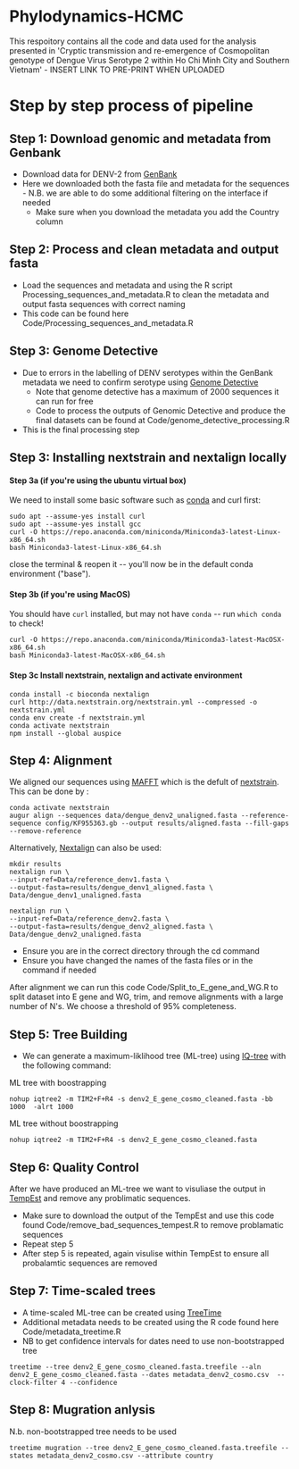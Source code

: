 # Phylodynamics-HCMC

This respoitory contains all the code and data used for the analysis presented in 'Cryptic transmission and re-emergence of Cosmopolitan genotype of Dengue Virus Serotype 2 within Ho Chi Minh City and Southern Vietnam' - INSERT LINK TO PRE-PRINT WHEN UPLOADED


# Step by step process of pipeline 

## Step 1: Download genomic and metadata from Genbank

- Download data for DENV-2 from [GenBank](https://www.ncbi.nlm.nih.gov/labs/virus/vssi/#/virus?SeqType_s=Nucleotide&VirusLineage_ss=Dengue%20virus%20type%202,%20taxid:11060&utm_source=data-hub)
- Here we downloaded both the fasta file and metadata for the sequences - N.B. we are able to do some additional filtering on the interface if needed
  - Make sure when you download the metadata you add the Country column

## Step 2: Process and clean metadata and output fasta

- Load the sequences and metadata and using the R script Processing_sequences_and_metadata.R to clean the metadata and output fasta sequences with correct naming 
- This code can be found here Code/Processing_sequences_and_metadata.R

## Step 3: Genome Detective 

- Due to errors in the labelling of DENV serotypes within the GenBank metadata we need to confirm serotype using [Genome Detective](https://www.genomedetective.com/app/typingtool/dengue/)
  - Note that genome detective has a maximum of 2000 sequences it can run for free
  - Code to process the outputs of Genomic Detective and produce the final datasets can be found at Code/genome_detective_processing.R
- This is the final processing step

## Step 3: Installing nextstrain and nextalign locally

#### Step 3a (if you're using the ubuntu virtual box)
We need to install some basic software such as [conda](https://docs.conda.io/en/latest/miniconda.html) and curl first:
```
sudo apt --assume-yes install curl
sudo apt --assume-yes install gcc
curl -O https://repo.anaconda.com/miniconda/Miniconda3-latest-Linux-x86_64.sh
bash Miniconda3-latest-Linux-x86_64.sh
```
close the terminal & reopen it -- you'll now be in the default conda environment ("base").

#### Step 3b (if you're using MacOS)
You should have `curl` installed, but may not have `conda` -- run `which conda` to check!
```
curl -O https://repo.anaconda.com/miniconda/Miniconda3-latest-MacOSX-x86_64.sh
bash Miniconda3-latest-MacOSX-x86_64.sh
```

#### Step 3c Install nextstrain, nextalign and activate environment
```
conda install -c bioconda nextalign
curl http://data.nextstrain.org/nextstrain.yml --compressed -o nextstrain.yml
conda env create -f nextstrain.yml
conda activate nextstrain
npm install --global auspice
```

## Step 4: Alignment 

We aligned our sequences using [MAFFT](https://mafft.cbrc.jp/alignment/software/) which is the defult of [nextstrain](https://nextstrain.org/). This can be done by :
```
conda activate nextstrain
augur align --sequences data/dengue_denv2_unaligned.fasta --reference-sequence config/KF955363.gb --output results/aligned.fasta --fill-gaps --remove-reference
```


Alternatively, [Nextalign](https://docs.nextstrain.org/projects/nextclade/en/stable/user/nextalign-cli.html) can also be used:
```
mkdir results
nextalign run \
--input-ref=Data/reference_denv1.fasta \
--output-fasta=results/dengue_denv1_aligned.fasta \
Data/dengue_denv1_unaligned.fasta
```

```
nextalign run \
--input-ref=Data/reference_denv2.fasta \
--output-fasta=results/dengue_denv2_aligned.fasta \
Data/dengue_denv2_unaligned.fasta
```
  - Ensure you are in the correct directory through the cd command 
  - Ensure you have changed the names of the fasta files or in the command if needed

After alignment we can run this code Code/Split_to_E_gene_and_WG.R to split dataset into E gene and WG, trim, and remove alignments with a large number of N's. We choose a threshold of 95% completeness.

## Step 5: Tree Building 

- We can generate a maximum-liklihood tree (ML-tree) using [IQ-tree](http://www.iqtree.org/) with the following command:

ML tree with boostrapping
```
nohup iqtree2 -m TIM2+F+R4 -s denv2_E_gene_cosmo_cleaned.fasta -bb 1000  -alrt 1000
```
ML tree without boostrapping
```
nohup iqtree2 -m TIM2+F+R4 -s denv2_E_gene_cosmo_cleaned.fasta
```
## Step 6: Quality Control

After we have produced an ML-tree we want to visuliase the output in [TempEst](http://tree.bio.ed.ac.uk/software/tempest/) and remove any problimatic sequences. 

- Make sure to download the output of the TempEst and use this code found Code/remove_bad_sequences_tempest.R to remove problamatic sequences
- Repeat step 5
- After step 5 is repeated, again visulise within TempEst to ensure all probalamtic sequences are removed

## Step 7: Time-scaled trees

- A time-scaled ML-tree can be created using [TreeTime](https://treetime.biozentrum.unibas.ch/)
- Additional metadata needs to be created using the R code found here Code/metadata_treetime.R
- NB to get confidence intervals for dates need to use non-bootstrapped tree

```
treetime --tree denv2_E_gene_cosmo_cleaned.fasta.treefile --aln denv2_E_gene_cosmo_cleaned.fasta --dates metadata_denv2_cosmo.csv  --clock-filter 4 --confidence
```
## Step 8: Mugration anlysis

N.b. non-bootstrapped tree needs to be used

```
treetime mugration --tree denv2_E_gene_cosmo_cleaned.fasta.treefile --states metadata_denv2_cosmo.csv --attribute country
```
